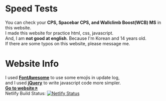 # Speed Tests

You can check your **CPS, Spacebar CPS, and Wallclimb Boost(WCB) MS** in this website.  
I made this website for practice html, css, javascript.  
And, I am **not good at english**. Because I'm Korean and 14 years old.  
If there are some typos on this website, please message me.  

# Website Info

I used **[FontAwesome](https://fontawesome.com)** to use some emojis in update log,  
and I used **[jQuery](https://jquery.com)** to write javascript code more simpler.  
**[Go to website↗](https://cpstest-obho.netlify.app)**  
Netlify Build Status: [![Netlify Status](https://api.netlify.com/api/v1/badges/fbf1cfe4-b37b-4dfc-8694-06dd5cd79d6a/deploy-status)](https://app.netlify.com/sites/cpstest-obho/deploys)
